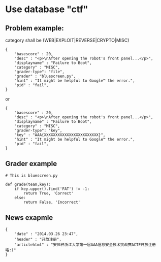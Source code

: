 # Use database "ctf" #

## Problem example: ##

category shall be (WEB|EXPLOIT|REVERSE|CRYPTO|MISC)

    {
        "basescore" : 20,
        "desc" : "<p>\nAfter opening the robot's front panel...</p>",
        "displayname" : "Failure to Boot",
        "category" : "MISC",
        "grader-type": "file",
        "grader" : "bluescreen.py",
        "hint" : "It might be helpful to Google™ the error.",
        "pid" : "fail",
    }

or 

    {
        "basescore" : 20,
        "desc" : "<p>\nAfter opening the robot's front panel...</p>",
        "displayname" : "Failure to Boot",
        "category" : "MISC",
        "grader-type": "key",
        "key" : "AAA{XXXXXXXXXXXXXXXXXXXXXXXX}",
        "hint" : "It might be helpful to Google™ the error.",
        "pid" : "fail",
    }


## Grader example ##

    # This is bluescreen.py

    def grade(team,key):
        if key.upper().find('FAT') != -1:
            return True, 'Correct'
        else:
            return False, 'Incorrect'   


## News exapmle ##

    { 
        "date" : "2014.03.26 23:47", 
        "header" : "开放注册", 
        "articlehtml" : "安恒杯浙江大学第一届AAA信息安全技术挑战赛ACTF开放注册咯:)" 
    }


